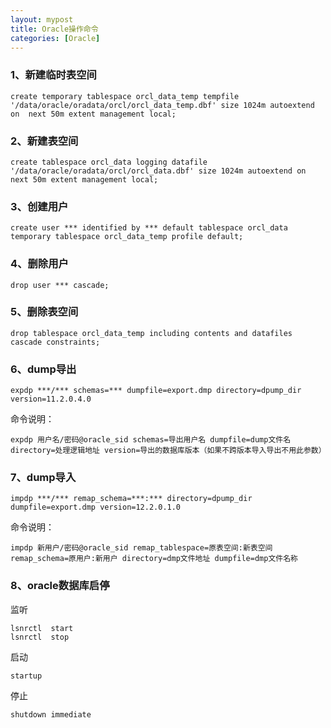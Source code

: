 ```yaml
---
layout: mypost
title: Oracle操作命令
categories: [Oracle]
---
```

### 1、新建临时表空间
```
create temporary tablespace orcl_data_temp tempfile '/data/oracle/oradata/orcl/orcl_data_temp.dbf' size 1024m autoextend on  next 50m extent management local;
```

### 2、新建表空间
```
create tablespace orcl_data logging datafile '/data/oracle/oradata/orcl/orcl_data.dbf' size 1024m autoextend on  next 50m extent management local;
```

### 3、创建用户
```
create user *** identified by *** default tablespace orcl_data temporary tablespace orcl_data_temp profile default;
```

### 4、删除用户
```
drop user *** cascade;
```

### 5、删除表空间
```
drop tablespace orcl_data_temp including contents and datafiles cascade constraints;
```

### 6、dump导出
```
expdp ***/*** schemas=*** dumpfile=export.dmp directory=dpump_dir version=11.2.0.4.0
```
命令说明：
```
expdp 用户名/密码@oracle_sid schemas=导出用户名 dumpfile=dump文件名 directory=处理逻辑地址 version=导出的数据库版本（如果不跨版本导入导出不用此参数）
```

### 7、dump导入
```
impdp ***/*** remap_schema=***:*** directory=dpump_dir dumpfile=export.dmp version=12.2.0.1.0
```

命令说明：
```
impdp 新用户/密码@oracle_sid remap_tablespace=原表空间:新表空间 remap_schema=原用户:新用户 directory=dmp文件地址 dumpfile=dmp文件名称
```

### 8、oracle数据库启停
监听
```
lsnrctl  start
lsnrctl  stop
```
启动
```
startup
```
停止
```
shutdown immediate
```